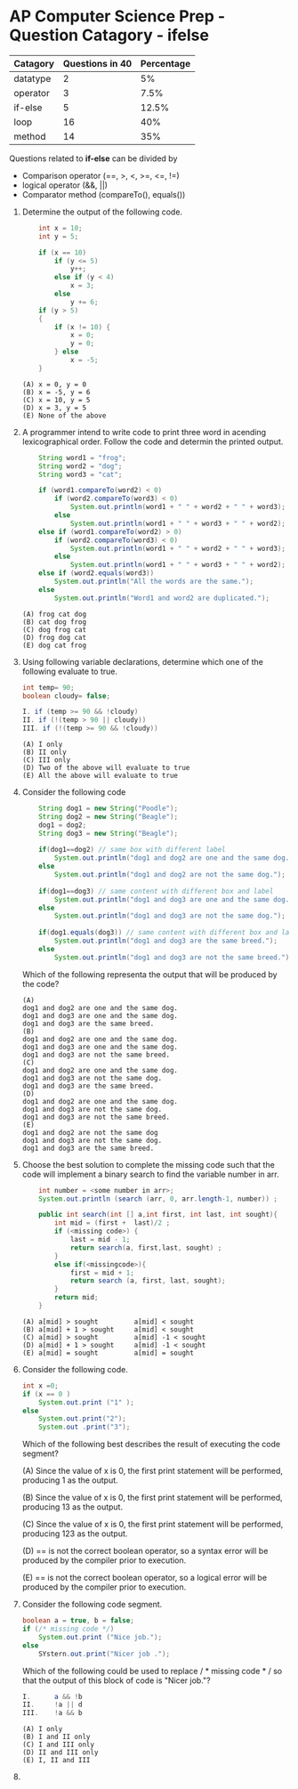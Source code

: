 # AP Computer Science Prep - Question Catagory - ifelse

|Catagory | Questions in 40 | Percentage
|---      |---              |---         |
|datatype |2                |5%
|operator |3                |7.5%
|if-else  |5                |12.5%
|loop     |16               |40%
|method   |14               |35%

Questions related to **if-else** can be divided by 
* Comparison operator (==, >, <, >=, <=, !=)
* logical operator (&&, ||)
* Comparator method (compareTo(), equals())

1. Determine the output of the following code.

	```java
		int x = 10;
		int y = 5;

		if (x == 10)
			if (y <= 5)
				y++;
			else if (y < 4)
				x = 3;
			else
				y += 6;
		if (y > 5)
		{
			if (x != 10) {
				x = 0;
				y = 0;
			} else
				x = -5;
		}
	```
	```
	(A) x = 0, y = 0
	(B) x = -5, y = 6
	(C) x = 10, y = 5
	(D) x = 3, y = 5
	(E) None of the above
	```

1. A programmer intend to write code to print three word in acending lexicographical order.  Follow the code and determin the printed output.

	```java
		String word1 = "frog";
		String word2 = "dog";
		String word3 = "cat";

		if (word1.compareTo(word2) < 0)
			if (word2.compareTo(word3) < 0)
				System.out.println(word1 + " " + word2 + " " + word3);
			else
				System.out.println(word1 + " " + word3 + " " + word2);
		else if (word1.compareTo(word2) > 0)
			if (word2.compareTo(word3) < 0)
				System.out.println(word1 + " " + word2 + " " + word3);
			else
				System.out.println(word1 + " " + word3 + " " + word2);
		else if (word2.equals(word3))
			System.out.println("All the words are the same.");
		else
			System.out.println("Word1 and word2 are duplicated.");

	```
	```
	(A) frog cat dog
	(B) cat dog frog
	(C) dog frog cat 
	(D) frog dog cat
	(E) dog cat frog 
	```
1. Using following variable declarations, determine which one of the following evaluate to true.

	```java
	int temp= 90;
	boolean cloudy= false;

	I. if (temp >= 90 && !cloudy)
	II. if (!(temp > 90 || cloudy))
	III. if (!(temp >= 90 && !cloudy))
	```
	```
	(A) I only
	(B) II only
	(C) III only
	(D) Two of the above will evaluate to true
	(E) All the above will evaluate to true
	```
1. Consider the following code

	```java
		String dog1 = new String("Poodle");
		String dog2 = new String("Beagle");
		dog1 = dog2;
		String dog3 = new String("Beagle");
		
		if(dog1==dog2) // same box with different label
			System.out.println("dog1 and dog2 are one and the same dog.");
		else
			System.out.println("dog1 and dog2 are not the same dog.");
		
		if(dog1==dog3) // same content with different box and label
			System.out.println("dog1 and dog3 are one and the same dog.");
		else
			System.out.println("dog1 and dog3 are not the same dog.");
		
		if(dog1.equals(dog3)) // same content with different box and label
			System.out.println("dog1 and dog3 are the same breed.");
		else
			System.out.println("dog1 and dog3 are not the same breed.");
	
	```
	
	Which of the following representa the output that will be produced by the code?
	
	```
	(A) 
	dog1 and dog2 are one and the same dog.
	dog1 and dog3 are one and the same dog.
	dog1 and dog3 are the same breed.
	(B) 
	dog1 and dog2 are one and the same dog.
	dog1 and dog3 are one and the same dog.
	dog1 and dog3 are not the same breed.
	(C) 
	dog1 and dog2 are one and the same dog.
	dog1 and dog3 are not the same dog.
	dog1 and dog3 are the same breed.
	(D) 
	dog1 and dog2 are one and the same dog.
	dog1 and dog3 are not the same dog.
	dog1 and dog3 are not the same breed.
	(E) 
	dog1 and dog2 are not the same dog
	dog1 and dog3 are not the same dog.
	dog1 and dog3 are the same breed.
	```
1. Choose the best solution to complete the missing code such that the code will implement a binary search to find the variable number in arr.

	```java
		int number = <some number in arr>;
		System.out.println (search (arr, 0, arr.length-1, number)) ;

		public int search(int [] a,int first, int last, int sought){
			int mid = (first +  last)/2 ;
			if (<missing code>) {
				last = mid - 1;
				return search(a, first,last, sought) ;
			}
			else if(<missingcode>){
				first = mid + 1;
				return search (a, first, last, sought); 
			}
			return mid;
		}
	```
	```
	(A) a[mid] > sought  		a[mid] < sought
	(B) a[mid] + 1 > sought  	a[mid] < sought 
	(C) a[mid] > sought			a[mid] -1 < sought
	(D) a[mid] + 1 > sought 	a[mid] -1 < sought
	(E) a[mid] = sought  		a[mid] = sought
	```  

1. Consider the following code.

	```java
	int x =0; 
	if (x == 0 ) 
		System.out.print ("1" );
	else 
		System.out.print("2");
		System.out .print("3"); 
	```
	Which of the following best describes the result of executing the code segment? 

	(A) Since the value of x is 0, the first print statement will be performed, producing 1 as the output. 

	(B) Since the value of x is 0, the first print statement will be performed, producing 13 as the output.

	(C) Since the value of x is 0, the first print statement will be performed, producing 123 as the output.

	(D) == is not the correct boolean operator, so a syntax error will be produced by the compiler prior to execution. 

	(E) == is not the correct boolean operator, so a logical error will be produced by the compiler prior to execution. 

1. Consider the following code segment.

	```java
	boolean a = true, b = false;
	if (/* missing code */)
		System.out.print ("Nice job.");   
	else 
		SYstern.out.print("Nicer job ."); 
	```
	Which of the following could be used to replace / * missing code * / so that the output of this block of code is "Nicer job."?

	```java
	I. 		a && !b
	II. 	!a || d
	III. 	!a && b   
	``` 
	```
	(A) I only
	(B) I and II only
	(C) I and III only
	(D) II and III only
	(E) I, II and III
	```
1. 

